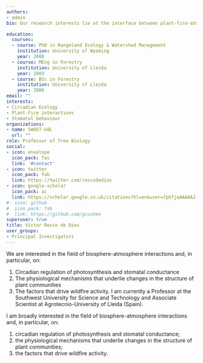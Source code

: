 ```yaml
---
authors:
- admin
bio: Our research interests lie at the interface between plant-fire-atmosphere interactions. 

education:
  courses:
  - course: PhD in Rangeland Ecology & Watershed Management
    institution: University of Wyoming
    year: 2008
  - course: MEng in Forestry
    institution: University of Lleida
    year: 2003
  - course: BSc in Forestry
    institution: University of Lleida
    year: 2000
email: ""
interests:
- Circadian Ecology
- Plant-Fire interactions
- Stomatal behaviour
organizations:
- name: SWUST-UdL
  url: ""
role: Professor of Tree Biology
social:
- icon: envelope
  icon_pack: fas
  link: '#contact'
- icon: twitter
  icon_pack: fab
  link: https://twitter.com/rescodedios
- icon: google-scholar
  icon_pack: ai
  link: https://scholar.google.co.uk/citations?hl=en&user=7pGfjeAAAAAJ
#- icon: github
#  icon_pack: fab
#  link: https://github.com/gcushen
superuser: true
title: Víctor Resco de Dios
user_groups:
- Principal Investigators
---
```


We are interested in the field of biosphere-atmosphere interactions and, in particular, on: 

1) Circadian regulation of photosynthesis and stomatal conductance
2) The physiological mechanisms that underlie changes in the structure of plant communities
3) The factors that drive wildfire activity.
I am currently a Professor at the Southwest University for Science and Technology and Associate Scientist at Agrotecnio-University of Lleida (Spain). 

I am broadly interested in the field of biosphere-atmosphere interactions and, in particular, on: 

1) circadian regulation of photosynthesis and stomatal conductance; 
2) the physiological mechanisms that underlie changes in the structure of plant communities; 
3) the factors that drive wildfire activity.

